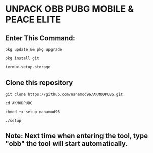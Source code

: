 # UNPACK OBB PUBG MOBILE & PEACE ELITE


## Enter This Command:
```
pkg update && pkg upgrade
```
```
pkg install git
```
```
termux-setup-storage
```
## Clone this repository
```
git clone https://github.com/nanamod96/AKMODPUBG.git
```
```
cd AKMODPUBG
```
```
chmod +x setup nanamod96
```
```
./setup
```
## Note: Next time when entering the tool, type "obb" the tool will start automatically.
